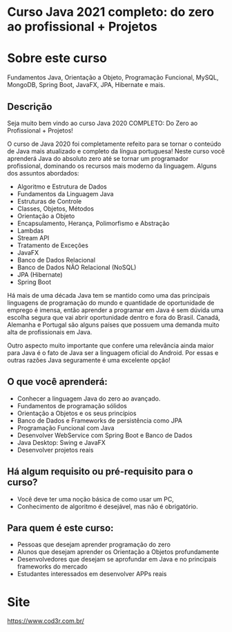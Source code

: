 # Curso Java 2021 completo: do zero ao profissional + Projetos #

# Sobre este curso #
Fundamentos Java, Orientação a Objeto, Programação Funcional, MySQL, MongoDB, Spring Boot, JavaFX, JPA, Hibernate e mais.

## Descrição ##

Seja muito bem vindo ao curso Java 2020 COMPLETO: Do Zero ao Profissional + Projetos!

O curso de Java 2020 foi completamente refeito para se tornar o conteúdo de Java mais atualizado e completo da língua portuguesa! Neste curso você aprenderá Java do absoluto zero até se tornar um programador profissional, dominando os recursos mais moderno da linguagem. Alguns dos assuntos abordados:

- Algoritmo e Estrutura de Dados
- Fundamentos da Linguagem Java
- Estruturas de Controle
- Classes, Objetos, Métodos
- Orientação a Objeto
- Encapsulamento, Herança, Polimorfismo e Abstração
- Lambdas
- Stream API
- Tratamento de Exceções
- JavaFX
- Banco de Dados Relacional
- Banco de Dados NÃO Relacional (NoSQL)
- JPA (Hibernate)
- Spring Boot

Há mais de uma década Java tem se mantido como uma das principais linguagens de programação do mundo e quantidade de oportunidade de emprego é imensa, então aprender a programar em Java é sem dúvida uma escolha segura que vai abrir oportunidade dentro e fora do Brasil. Canadá, Alemanha e Portugal são alguns países que possuem uma demanda muito alta de profissionais em Java.

Outro aspecto muito importante que confere uma relevância ainda maior para Java é o fato de Java ser a linguagem oficial do Android. Por essas e outras razões Java seguramente é uma excelente opção!


## O que você aprenderá: ##

- Conhecer a linguagem Java do zero ao avançado.
- Fundamentos de programação sólidos
- Orientação a Objetos e os seus princípios
- Banco de Dados e Frameworks de persistência como JPA
- Programação Funcional com Java
- Desenvolver WebService com Spring Boot e Banco de Dados
- Java Desktop: Swing e JavaFX
- Desenvolver projetos reais

## Há algum requisito ou pré-requisito para o curso? ##

- Você deve ter uma noção básica de como usar um PC,
- Conhecimento de algoritmo é desejável, mas não é obrigatório.

## Para quem é este curso: ##

- Pessoas que desejam aprender programação do zero
- Alunos que desejam aprender os Orientação a Objetos profundamente
- Desenvolvedores que desejam se aprofundar em Java e no principais frameworks do mercado
- Estudantes interessados em desenvolver APPs reais

# Site #
https://www.cod3r.com.br/

